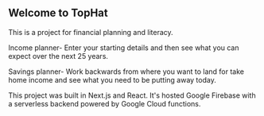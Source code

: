 ## Welcome to TopHat

This is a project for financial planning and literacy.

Income planner-
Enter your starting details and then see what you can expect over the next 25 years.

Savings planner-
Work backwards from where you want to land for take home income and see what you need to be putting away today.

This project was built in Next.js and React. It's hosted Google Firebase with a serverless backend powered by Google Cloud functions.

